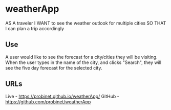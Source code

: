 # weatherApp

AS A traveler
I WANT to see the weather outlook for multiple cities
SO THAT I can plan a trip accordingly

## Use

A user would like to see the forecast for a city/cities they will be visiting.
When the user types in the name of the city, and clicks "Search", they will see
the five day forecast for the selected city.

## URLs
Live - https://probinet.github.io/weatherApp/
GitHub - https://github.com/probinet/weatherApp
